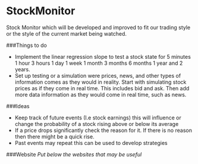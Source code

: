 # StockMonitor
Stock Monitor which will be developed and improved to fit our trading style or the style of the current market being watched. 


###Things to do
- Implement the linear regression slope to test a stock state for 5 minutes 1 hour 3 hours 1 day 1 week 1 month 3 months 6 months 1 year and 2 years.
- Set up testing or a simulation were prices, news, and other types of information comes as they would in reality. Start with simulating stock prices as if they come in real time. This includes bid and ask. Then add more data information as they would come in real time, such as news.  

###Ideas 
- Keep track of future events (I.e stock earnings) this will influence or change the probability of a stock rising above or below its average
- If a price drops significantly check the reason for it. If there is no reason then there might be a quick rise. 
- Past events may repeat this can be used to develop strategies

###Website 
*Put below the websites that may be useful*
